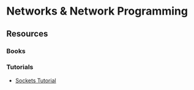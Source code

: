 Networks & Network Programming
==============================

Resources
---------

### Books ###


### Tutorials ###

 - [Sockets Tutorial](http://www.cs.rpi.edu/~moorthy/Courses/os98/Pgms/socket.html)
